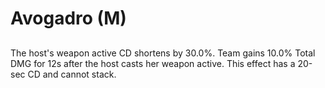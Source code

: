 # Avogadro (M)

## 

The host's weapon active CD shortens by 30.0%. Team gains 10.0% Total DMG for 12s after the host casts her weapon active. This effect has a 20-sec CD and cannot stack.
